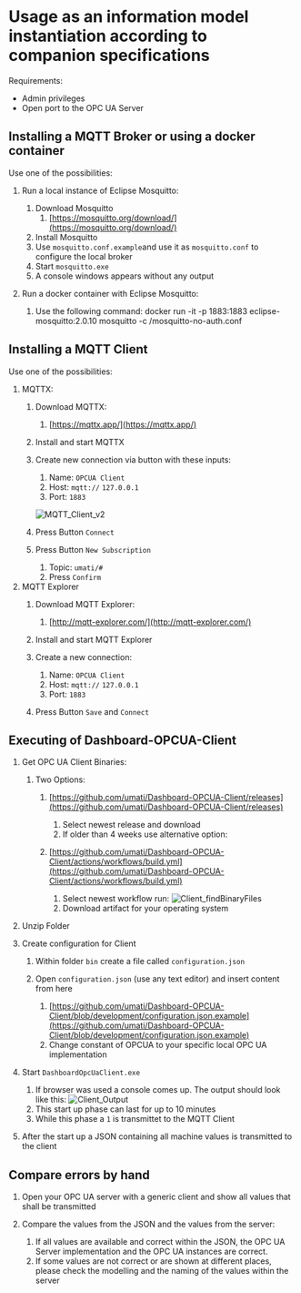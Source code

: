 # Usage as an information model instantiation according to companion specifications

Requirements:

- Admin privileges
- Open port to the OPC UA Server

## Installing a MQTT Broker or using a docker container

Use one of the possibilities:
1. Run a local instance of Eclipse Mosquitto:
    1. Download Mosquitto
        1. [https://mosquitto.org/download/](https://mosquitto.org/download/)
    3. Install Mosquitto
    4. Use `mosquitto.conf.example`and use it as `mosquitto.conf` to configure the local broker
    5. Start `mosquitto.exe`
    6. A console windows appears without any output

2. Run a docker container with Eclipse Mosquitto:
    1. Use the following command: docker run -it -p 1883:1883 eclipse-mosquitto:2.0.10 mosquitto -c /mosquitto-no-auth.conf

## Installing a MQTT Client

Use one of the possibilities:
1. MQTTX:
    1. Download MQTTX:
        1. [https://mqttx.app/](https://mqttx.app/)
    2. Install and start MQTTX
    3. Create new connection via button with these inputs:
        1. Name: `OPCUA Client`
        2. Host: `mqtt://` `127.0.0.1`
        3. Port: `1883`

        ![MQTT_Client_v2](https://user-images.githubusercontent.com/105195460/183598000-ac0458fe-0f6c-49fe-bd90-278bcbac7253.png)
    4. Press Button `Connect`
    5. Press Button `New Subscription`
        1. Topic: `umati/#`
        2. Press `Confirm`
2. MQTT Explorer
    1. Download MQTT Explorer:
        1.  [http://mqtt-explorer.com/](http://mqtt-explorer.com/)

    2. Install and start MQTT Explorer
    3. Create a new connection:
        1. Name: `OPCUA Client`
        2. Host: `mqtt://` `127.0.0.1`
        3. Port: `1883`
    4. Press Button `Save` and `Connect`

## Executing of Dashboard-OPCUA-Client

1. Get OPC UA Client Binaries:

    1. Two Options:

        1. [https://github.com/umati/Dashboard-OPCUA-Client/releases](https://github.com/umati/Dashboard-OPCUA-Client/releases)

            1. Select newest release and download
            2. If older than 4 weeks use alternative option:

        2. [https://github.com/umati/Dashboard-OPCUA-Client/actions/workflows/build.yml](https://github.com/umati/Dashboard-OPCUA-Client/actions/workflows/build.yml)

            1. Select newest workflow run:
![Client_findBinaryFiles](https://user-images.githubusercontent.com/105195460/178679784-acf99801-94e2-44e0-a0b2-0a8378ffba05.png)
            2. Download artifact for your operating system

2. Unzip Folder
3. Create configuration for Client

    1. Within folder `bin` create a file called `configuration.json`
    2. Open `configuration.json` (use any text editor) and insert content from here

        1. [https://github.com/umati/Dashboard-OPCUA-Client/blob/development/configuration.json.example](https://github.com/umati/Dashboard-OPCUA-Client/blob/development/configuration.json.example)
        2. Change constant of OPCUA to your specific local OPC UA implementation

4. Start `DashboardOpcUaClient.exe`

    1. If browser was used a console comes up. The output should look like this:
![Client_Output](https://user-images.githubusercontent.com/105195460/178679686-8a3fc388-ef05-45cd-aeaf-da880036e526.png)
    2. This start up phase can last for up to 10 minutes
    3. While this phase a `1` is transmittet to the MQTT Client

5. After the start up a JSON containing all machine values is transmitted to the client

## Compare errors by hand

1. Open your OPC UA server with a generic client and show all values that shall be transmitted
2. Compare the values from the JSON and the values from the server:

    1. If all values are available and correct within the JSON, the OPC UA Server implementation and the OPC UA instances are correct.
    2. If some values are not correct or are shown at different places, please check the modelling and the naming of the values within the server
